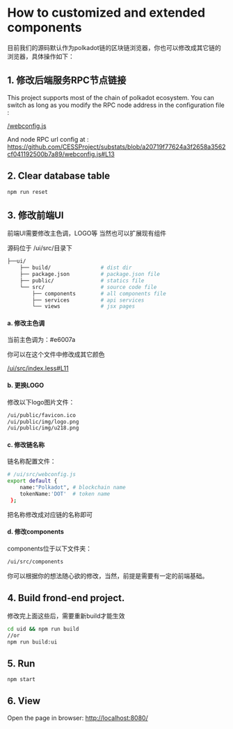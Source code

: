 
# How to customized and extended components

目前我们的源码默认作为polkadot链的区块链浏览器，你也可以修改成其它链的浏览器，具体操作如下：

## 1. 修改后端服务RPC节点链接

This project supports most of the chain of polkadot ecosystem. You can switch as long as you modify the RPC node address in the configuration file :

[/webconfig.js](https://github.com/CESSProject/substats/blob/master/webconfig.js)

And node RPC url config at :<br /> <https://github.com/CESSProject/substats/blob/a20719f77624a3f2658a3562cf041192500b7a89/webconfig.js#L13>

## 2. Clear database table

``` bash
npm run reset
```

## 3. 修改前端UI

前端UI需要修改主色调，LOGO等
当然也可以扩展现有组件

源码位于 /ui/src/目录下

```bash
├──ui/
    ├── build/                # dist dir
    ├── package.json          # package.json file
    ├── public/               # statics file
    └── src/                  # source code file
        ├── components        # all components file
        ├── services          # api services
        └── views             # jsx pages
```

#### a. 修改主色调

当前主色调为：#e6007a

你可以在这个文件中修改成其它颜色

[/ui/src/index.less#L11](https://github.com/CESSProject/substats/blob/master/ui/src/index.less#L11)

#### b. 更换LOGO

修改以下logo图片文件：
```bash
/ui/public/favicon.ico
/ui/public/img/logo.png
/ui/public/img/u218.png
```
#### c. 修改链名称

链名称配置文件：
```bash
# /ui/src/webconfig.js
export default { 
    name:"Polkadot", # blockchain name
    tokenName:'DOT'  # token name
 };
```
把名称修改成对应链的名称即可

#### d. 修改components

components位于以下文件夹：
```bash
/ui/src/components
```
你可以根据你的想法随心欲的修改，当然，前提是需要有一定的前端基础。


## 4. Build frond-end project.

修改完上面这些后，需要重新build才能生效

```bash
cd uid && npm run build
//or 
npm run build:ui
```


## 5. Run

```bash
npm start
```

## 6. View

Open the page in browser:  [http://localhost:8080/]([http://localhost:8080/])


